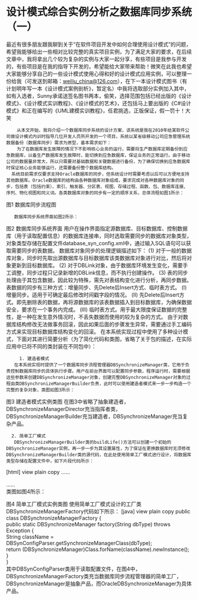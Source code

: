 # 设计模式综合实例分析之数据库同步系统（一）

最近有很多朋友跟我聊到关于“在软件项目开发中如何合理使用设计模式”的问题，希望我能够给出一些相对比较完整的真实项目实例，为了满足大家的要求，在后续文章中，我将拿出几个较为复杂的实例与大家一起分享，有些项目是我参与开发的，有些项目是在我的指导下开发的，希望能给大家带来帮助！微笑在此我也希望大家能够分享自己的一些设计模式使用心得和好的设计模式应用实例，可以整理一份给我（可发送到邮箱：weiliu_china@126.com），在下一本设计模式图书（有计划明年写一本《设计模式案例剖析》，暂定名）中我将选取部分实例加入其中，如有入选者，Sunny承诺送签名图书两本，偷笑，选择范围包括已经出版的《设计模式》、《设计模式实训教程》、《设计模式的艺术》，还包括马上要出版的《C#设计模式》和正在编写的《UML建模实训教程》，任君挑选，正版保证，假一罚十！大笑
 
        从本文开始，我将介绍一个数据库同步系统的设计方案，该系统是我在2010年给某软件公司做设计模式内训时指导几位开发人员所开发的一个项目，系统以某省级移动公司应急管理系统数据备份（数据库同步）需求为原型，基本需求如下：
        为了在数据库发生故障的情况下不影响核心业务的运行，需要将生产数据库定期备份到应急数据库，以备生产数据库发生故障时，能切换到应急数据库，保证业务的正常运行。由于移动公司的数据量非常大，所以只需要对基础数据和关键数据进行备份，为了确保切换到应急数据库时保证核心业务能够运行，还需要备份整个数据库结构。
      系统目前需求仅要求支持Oracle数据库的同步，但系统设计时需要考虑以后可以方便地支持其他数据库。Oracle数据库的结构由各种数据库对象组成，要求完成对各种数据库对象的同步，包括表（包括约束）、索引、触发器、分区表、视图、存储过程、函数、包、数据库连接、序列、物化视图和同义词。各类数据库对象的同步有一定的顺序关系，总体流程如图1所示：

图1 数据库同步流程图
 
       数据库同步系统界面如图2所示：

图2 数据库同步系统界面
       用户在操作界面指定源数据库、目标数据库、控制数据库（用于读取配置信息）的数据库连接串，同时选取需要同步的数据库对象类型，对象类型存储在配置文件database_syn_config.xml中，通过输入SQL语句可以获取需要同步的表数据。
       数据库对象同步的处理逻辑描述如下：
       (1) 对于一般的数据库对象，同步时先取出源数据库与目标数据库该类数据库对象进行对比，然后将对象更新到目标数据库。
       (2) 对于DBLink对象，由于数据库环境发生变化，需要手工调整，同步过程只记录新增的DBLink信息，而不执行创建操作。
       (3) 表的同步处理由于其包含数据，因此较为特殊，需先对表结构变化进行分析，再同步数据。表数据的同步有三种方式：增量同步、先Delete后Insert方式、临时表方式。
       (I) 增量同步。适用于可确定最后修改时间戳字段的情况。
       (II) 先Delete后Insert方式。即先删除表的数据，再将源数据库的该表数据插入到目标数据库，为确保数据安全，要求在一个事务内完成。
       (III) 临时表方式。用于最大限度保证数据的完整性，是一种在发生意外情况时，不丢失数据而使用的较为复杂的方式。
       由于对数据库结构修改无法做事务回滚，因此如果后面的步骤发生异常，需要通过手工编码方式来实现目标数据库结构变化的回滚。
       在本系统实现过程中使用了多种设计模式，下面对其进行简要分析（为了简化代码和类图，省略了关于包的描述，在实际应用中已将不同的类封装在不同包中）：
 
         1. 建造者模式
       在本系统实现时提供了一个数据库同步流程管理器DBSynchronizeManager类，它用于负责控制数据库同步的具体执行步骤。用户在前台界面可以配置同步参数，程序运行时，需要根据这些参数来创建DBSynchronizeManager对象，创建完整DBSynchronizeManager对象的过程由类DBSynchronizeManagerBuilder负责，此时可以使用建造者模式来一步一步构造一个完整的复杂对象，类图如图3所示：

图3 建造者模式实例类图
       在图3中省略了抽象建造者，DBSynchronizeManagerDirector充当指挥者类，DBSynchronizeManagerBuilder充当建造者，DBSynchronizeManager充当复杂产品。
 
      2. 简单工厂模式
       DBSynchronizeManagerBuilder类的buildLife()方法可以创建一个初始的DBSynchronizeManager实例，再一步一步为其设置属性，为了保证在更换数据库时无须修改DBSynchronizeManagerBuilder类的源代码，在此处使用简单工厂模式进行设计，将数据库类型存储在配置文件中，如下片段代码所示：
[html] view plain copy
……  
<dbSynchronizeManager dbType="oracle" class="com. chinacreator.dbSyn.oracle.OracleDB SynchronizeManager"/>      
……  
       类图如图4所示：

图4 简单工厂模式实例类图
       使用简单工厂模式设计的工厂类DBSynchronizeManagerFactory代码如下所示：
[java] view plain copy
public class DBSynchronizeManagerFactory {    
    public static DBSynchronizeManager factory(String dbType) throws Exception {  
        String className = DBSynConfigParser.getSynchronizeManagerClass(dbType);  
        return (DBSynchronizeManager)Class.forName(className).newInstance();  
    }  
}  
       其中DBSynConfigParser类用于读取配置文件，在图4中，DBSynchronizeManagerFactory类充当数据库同步流程管理器的简单工厂，DBSynchronizeManager是抽象产品，而OracleDBSynchronizeManager为具体产品。